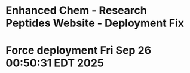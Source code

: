 # Enhanced Chem - Research Peptides Website - Deployment Fix
# Force deployment Fri Sep 26 00:50:31 EDT 2025
